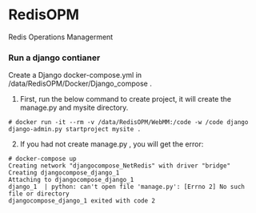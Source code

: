 # RedisOPM
Redis Operations Managerment

### Run a django contianer
Create a Django docker-compose.yml in /data/RedisOPM/Docker/Django_compose .

1. First, run the below command to create project, it will create the manage.py and mysite directory.
```
# docker run -it --rm -v /data/RedisOPM/WebMM:/code -w /code django django-admin.py startproject mysite .
```
2. If you had not create manage.py , you will get the error:
```
# docker-compose up 
Creating network "djangocompose_NetRedis" with driver "bridge"
Creating djangocompose_django_1
Attaching to djangocompose_django_1
django_1  | python: can't open file 'manage.py': [Errno 2] No such file or directory
djangocompose_django_1 exited with code 2
```


